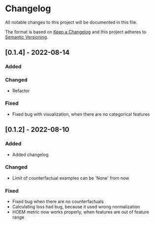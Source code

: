 # Changelog

All notable changes to this project will be documented in this file.
 
The format is based on [Keep a Changelog](http://keepachangelog.com/)
and this project adheres to [Semantic Versioning](http://semver.org/).

## [0.1.4] - 2022-08-14

### Added

### Changed

- Refactor

### Fixed

- Fixed bug with visualization, when there are no categorical features

## [0.1.2] - 2022-08-10
 
### Added

- Added changelog
   
### Changed

- Limit of counterfactual examples can be 'None' from now
 
### Fixed

- Fixed bug when there are no counterfactuals
- Calculating loss had bug, because it used wrong normalization
- HOEM metric now works properly, when features are out of feature range
